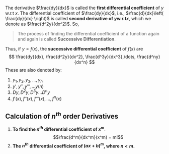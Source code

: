 The derivative $\frac{dy}{dx}$ is called the **first differential coefficient** of $y$ $\text{w.r.t}$ $x$. The differential coefficient of $\frac{dy}{dx}$, i.e., $\frac{d}{dx}\left( \frac{dy}{dx} \right)$ is called **second derivative of $y \text{w.r.t} x$**, which we denote as $\frac{d^2y}{dx^2}$. So, 
> The process of finding the differential coefficient of a function again and again is called **Successive Differentiation**.

Thus, if $y=f(x)$, the **successive differential coefficient** of $f(x)$ are
$$
\frac{dy}{dx}, \frac{d^2y}{dx^2}, \frac{d^3y}{dx^3},\dots, \frac{d^ny}{dx^n}
$$
These are also denoted by:
1. $y_{1}, y_{2}, y_{3},\dots,y_{n}$
2. $y', y'', y''',\dots y(n)$
3. $Dy, D^2y, D^3y\dots D^ny$
4. $f'(x), f''(x), f'''(x),\dots, f^n(x)$

## Calculation of $n^{th}$ order Derivatives
1. **To find the $n^{th}$ differential coefficient of $x^m$**.   $$\frac{d^m}{dx^m}(x^m) = m!$$
2. **The $n^{th}$ differential coefficient of $(ax+b)^m$, where $n<m.$** 

